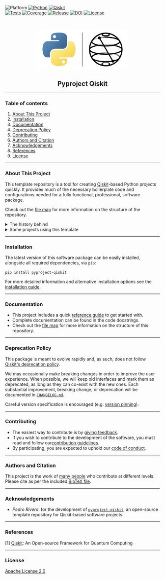 <!-- SHIELDS -->
<div align="left">

  ![Platform](https://img.shields.io/badge/Platform-Linux%20%7C%20macOS%20%7C%20Windows-informational)
  [![Python](https://img.shields.io/badge/Python-3.8%20%7C%203.9%20%7C%203.10%20%7C%203.11%20%7C%203.12-informational)](https://www.python.org/)
  [![Qiskit](https://img.shields.io/badge/Qiskit-%E2%89%A5%200.45.1-6133BD)](https://github.com/Qiskit/qiskit) <br />
  [![Tests](https://github.com/pedrorrivero/pyproject-qiskit/actions/workflows/test.yml/badge.svg)](https://github.com/pedrorrivero/pyproject-qiskit/actions/workflows/test.yml)
  [![Coverage](https://coveralls.io/repos/github/pedrorrivero/pyproject-qiskit/badge.svg?branch=main)](https://coveralls.io/github/pedrorrivero/pyproject-qiskit?branch=main)
  [![Release](https://img.shields.io/github/release/pedrorrivero/pyproject-qiskit.svg?include_prereleases&label=Release)](https://github.com/pedrorrivero/pyproject-qiskit/releases)
  [![DOI](https://img.shields.io/badge/DOI-zz.nnnn/zenodo.ddddddd-informational)](https://zenodo.org/)
  [![License](https://img.shields.io/github/license/pedrorrivero/pyproject-qiskit?label=License)](LICENSE.txt)

</div>

<br />

<!-- PROJECT LOGO -->
<p align="center">
  <a href="README.md">
    <img src="https://github.com/pedrorrivero/pyproject-qiskit/blob/main/docs/media/cover.png?raw=true" alt="Logo" width="300">
  </a>
  <h2 align="center">Pyproject Qiskit</h2>
</p>

<!-- QUICK LINKS -->
<!-- <p align="center">
  <a href="https://mybinder.org/">
    <img src="https://ibm.biz/BdPq3s" alt="Launch Demo" hspace="5" vspace="10">
  </a>
  <a href="https://www.youtube.com/c/qiskit">
    <img src="https://img.shields.io/badge/watch-video-FF0000.svg?style=for-the-badge&logo=youtube" alt="Watch Video" hspace="5" vspace="10">
  </a>
</p> -->


----------------------------------------------------------------------

### Table of contents

1. [About This Project](#about-this-project)
2. [Installation](#installing-and-contributing)
3. [Documentation](#documentation)
4. [Deprecation Policy](#deprecation-policy)
5. [Contributing](#contributing)
6. [Authors and Citation](#authors-and-citation)
7. [Acknowledgements](#acknowledgements)
8. [References](#references)
9. [License](#license)


----------------------------------------------------------------------

### About This Project

This template repository is a tool for creating [Qiskit](https://www.ibm.com/quantum/qiskit)-based Python projects quickly. It provides much of the necessary boilerplate code and configurations needed for a fully functional, professional, software package.

Check out the [file map](https://github.com/pedrorrivero/pyproject-qiskit/blob/main/FILEMAP.md) for more information on the structure of the repository.

<details>
<summary>The history behind</summary>

This template was originally put together for quick development of _Quantum Software Prototypes_. Prototypes are collaborations between developers and researchers to bring users early access to solutions from cutting-edge research. The resulting software packages are built on top of, and may eventually be integrated into [Qiskit](https://www.ibm.com/quantum/qiskit).

We encourage you to use this template repository to start developing your own prototypes!
</details>

<details>
<summary>Some projects using this template</summary>

- [Quantum Enablement](https://github.com/IBM-Quantum-Technical-Enablement/quantum-enablement)
- [Prototype ZNE](https://github.com/qiskit-community/prototype-zne)
- [PR Toolbox](https://github.com/pedrorrivero/pr-toolbox)
- [Staged Primitives](https://github.com/Qiskit-Extensions/staged-primitives)
</details>

----------------------------------------------------------------------

### Installation

The latest version of this software package can be easily installed, alongside all required dependencies, via `pip`:
```
pip install pyproject-qiskit
```

For more detailed information and alternative installation options see the [installation guide](https://github.com/pedrorrivero/pyproject-qiskit/blob/main/INSTALL.md).


----------------------------------------------------------------------

### Documentation

- This project includes a quick [reference guide](https://github.com/pedrorrivero/pyproject-qiskit/blob/main/docs/reference_guide.md) to get started with.
- Complete documentation can be found in the code docstrings.
- Check out the [file map](https://github.com/pedrorrivero/pyproject-qiskit/blob/main/FILEMAP.md) for more information on the structure of this repository.


----------------------------------------------------------------------

### Deprecation Policy

This package is meant to evolve rapidly and, as such, does not follow [Qiskit's deprecation policy](https://github.com/Qiskit/qiskit/blob/main/DEPRECATION.md). 

We may occasionally make breaking changes in order to improve the user experience. When possible, we will keep old interfaces and mark them as deprecated, as long as they can co-exist with the new ones. Each substantial improvement, breaking change, or deprecation will be documented in [`CHANGELOG.md`](https://github.com/pedrorrivero/pyproject-qiskit/blob/main/CHANGELOG.md). 

Careful version specification is encouraged (e.g. [version pinning](https://www.easypost.com/dependency-pinning-guide)).


----------------------------------------------------------------------

### Contributing

- The easiest way to contribute is by [giving feedback](https://github.com/pedrorrivero/pyproject-qiskit/blob/main/CONTRIBUTING.md#giving-feedback).
- If you wish to contribute to the development of the software, you must read and follow our[contribution guidelines](https://github.com/pedrorrivero/pyproject-qiskit/blob/main/CONTRIBUTING.md).
- By participating, you are expected to uphold our [code of conduct](https://github.com/pedrorrivero/pyproject-qiskit/blob/main/CODE_OF_CONDUCT.md).


----------------------------------------------------------------------

### Authors and Citation

This project is the work of [many people](https://github.com/pedrorrivero/pyproject-qiskit/graphs/contributors) who contribute at different levels. Please cite as per the included [BibTeX file](https://github.com/pedrorrivero/pyproject-qiskit/blob/main/CITATION.bib).


----------------------------------------------------------------------

### Acknowledgements

- *Pedro Rivero*: for the development of [`pyproject-qiskit`](https://github.com/pedrorrivero/pyproject-qiskit), an open-source template repository for Qiskit-based software projects.


----------------------------------------------------------------------

### References

[1] [Qiskit](https://github.com/Qiskit/qiskit): An Open-source Framework for Quantum Computing


----------------------------------------------------------------------

### License

[Apache License 2.0](https://github.com/pedrorrivero/pyproject-qiskit/blob/main/LICENSE.txt)
